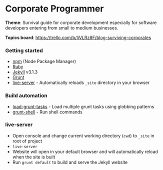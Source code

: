 # Corporate Programmer

**Theme**: Survival guide for corporate development especially for software developers entering from small to medium businesses.

**Topics board**: https://trello.com/b/IiVLRz8F/blog-surviving-corporates

### Getting started

* [npm](https://www.npmjs.com/) (Node Package Manager)
* [Ruby](https://www.ruby-lang.org/)
* [Jekyll](https://jekyllrb.com/) v3.1.3
* [Grunt](http://gruntjs.com/getting-started)
* [live-server](https://github.com/tapio/live-server) - Automatically reloads `_site` directory in your browser

### Build automation

* [load-grunt-tasks](https://github.com/sindresorhus/load-grunt-tasks) - Load multiple grunt tasks using globbing patterns
* [grunt-shell](https://github.com/sindresorhus/grunt-shell) - Run shell commands

### live-server

* Open console and change current working directory (`cwd`) to `_site` in root of project
* `live-server`
* Website will open in your default browser and will automatically reload when the site is built
* Run `grunt default` to build and serve the Jekyll website
